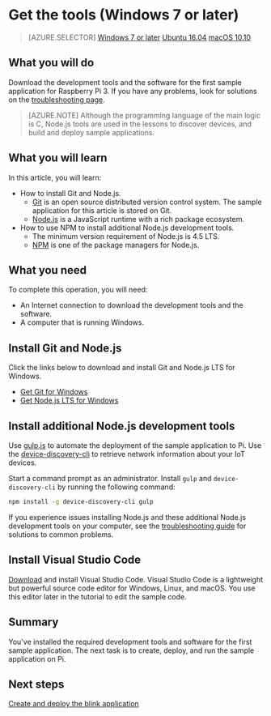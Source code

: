 <properties
    pageTitle="Get the tools (Windows 7 +) | Azure"
    description="Download and install the necessary tools and software for the first sample application for Pi on Windows 7 and later versions."
    services="iot-hub"
    documentationcenter=""
    author="shizn"
    manager="timtl"
    tags=""
    keywords="iot development, iot software, internet of things software, install git on windows, install node js windows, install npm on windows" />
<tags
    ms.assetid="bd765ddd-65b7-4241-a391-dc77cb3af1c0"
    ms.service="iot-hub"
    ms.devlang="c"
    ms.topic="article"
    ms.tgt_pltfrm="na"
    ms.workload="na"
    ms.date="11/28/2016"
    wacn.date=""
    ms.author="xshi" />

# Get the tools (Windows 7 or later)
>[AZURE.SELECTOR]
[Windows 7 or later](/documentation/articles/iot-hub-raspberry-pi-kit-c-lesson1-get-the-tools-win32/)
[Ubuntu 16.04](/documentation/articles/iot-hub-raspberry-pi-kit-c-lesson1-get-the-tools-ubuntu/)
[macOS 10.10](/documentation/articles/iot-hub-raspberry-pi-kit-c-lesson1-get-the-tools-mac/)

## What you will do
Download the development tools and the software for the first sample application for Raspberry Pi 3. If you have any problems, look for solutions on the [troubleshooting page](/documentation/articles/iot-hub-raspberry-pi-kit-c-troubleshooting/).

> [AZURE.NOTE]
> Although the programming language of the main logic is C, Node.js tools are used in the lessons to discover devices, and build and deploy sample applications.

## What you will learn
In this article, you will learn:

* How to install Git and Node.js.
  * [Git](https://git-scm.com) is an open source distributed version control system. The sample application for this article is stored on Git.
  * [Node.js](https://nodejs.org/en/) is a JavaScript runtime with a rich package ecosystem.
* How to use NPM to install additional Node.js development tools.
  * The minimum version requirement of Node.js is 4.5 LTS.
  * [NPM](https://www.npmjs.com) is one of the package managers for Node.js.

## What you need

To complete this operation, you will need:

* An Internet connection to download the development tools and the software.
* A computer that is running Windows.

## Install Git and Node.js

Click the links below to download and install Git and Node.js LTS for Windows.

* [Get Git for Windows](https://git-scm.com/download/win/)
* [Get Node.js LTS for Windows](https://nodejs.org/en/)

## Install additional Node.js development tools

Use [gulp.js](http://gulpjs.com) to automate the deployment of the sample application to Pi. Use the [device-discovery-cli](https://github.com/Azure/device-discovery-cli) to retrieve network information about your IoT devices.

Start a command prompt as an administrator. Install `gulp` and `device-discovery-cli` by running the following command:

```bash
npm install -g device-discovery-cli gulp
```

If you experience issues installing Node.js and these additional Node.js development tools on your computer, see the [troubleshooting guide](/documentation/articles/iot-hub-raspberry-pi-kit-c-troubleshooting/) for solutions to common problems.

## Install Visual Studio Code

[Download](https://code.visualstudio.com/docs/setup/windows) and install Visual Studio Code. Visual Studio Code is a lightweight but powerful source code editor for Windows, Linux, and macOS. You use this editor later in the tutorial to edit the sample code.

## Summary

You've installed the required development tools and software for the first sample application. The next task is to create, deploy, and run the sample application on Pi.

## Next steps

[Create and deploy the blink application](/documentation/articles/iot-hub-raspberry-pi-kit-c-lesson1-deploy-blink-app/)
